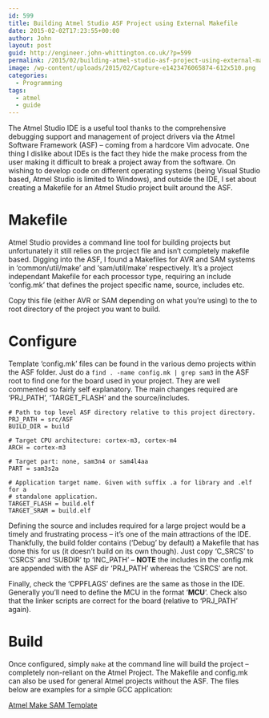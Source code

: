```yaml
---
id: 599
title: Building Atmel Studio ASF Project using External Makefile
date: 2015-02-02T17:23:55+00:00
author: John
layout: post
guid: http://engineer.john-whittington.co.uk/?p=599
permalink: /2015/02/building-atmel-studio-asf-project-using-external-makefile/
image: /wp-content/uploads/2015/02/Capture-e1423476065874-612x510.png
categories:
  - Programming
tags:
  - atmel
  - guide
---
```

The Atmel Studio IDE is a useful tool thanks to the comprehensive debugging support and management of project drivers via the Atmel Software Framework (ASF) &#8211; coming from a hardcore Vim advocate. One thing I dislike about IDEs is the fact they hide the make process from the user making it difficult to break a project away from the software. On wishing to develop code on different operating systems (being Visual Studio based, Atmel Studio is limited to Windows), and outside the IDE, I set about creating a Makefile for an Atmel Studio project built around the ASF.

<!--more-->

# Makefile

Atmel Studio provides a command line tool for building projects but unfortunately it still relies on the project file and isn&#8217;t completely makefile based. Digging into the ASF, I found a Makefiles for AVR and SAM systems in &#8216;common/util/make&#8217; and &#8216;sam/util/make&#8217; respectively. It&#8217;s a project independant Makefile for each processor type, requiring an include &#8216;config.mk&#8217; that defines the project specific name, source, includes etc.

Copy this file (either AVR or SAM depending on what you&#8217;re using) to the to root directory of the project you want to build.

# Configure

Template &#8216;config.mk&#8217; files can be found in the various demo projects within the ASF folder. Just do a `find . -name config.mk | grep sam3` in the ASF root to find one for the board used in your project. They are well commented so fairly self explanatory. The main changes required are &#8216;PRJ&#95;PATH&#8217;, &#8216;TARGET&#95;FLASH&#8217; and the source/includes.

    # Path to top level ASF directory relative to this project directory.
    PRJ_PATH = src/ASF
    BUILD_DIR = build
    
    # Target CPU architecture: cortex-m3, cortex-m4
    ARCH = cortex-m3
    
    # Target part: none, sam3n4 or sam4l4aa
    PART = sam3s2a
    
    # Application target name. Given with suffix .a for library and .elf for a
    # standalone application.
    TARGET_FLASH = build.elf
    TARGET_SRAM = build.elf
    

Defining the source and includes required for a large project would be a timely and frustrating process &#8211; it&#8217;s one of the main attractions of the IDE. Thankfully, the build folder contains (&#8216;Debug&#8217; by default) a Makefile that has done this for us (it doesn&#8217;t build on its own though). Just copy &#8216;C&#95;SRCS&#8217; to &#8216;CSRCS&#8217; and &#8216;SUBDIR&#8217; tp &#8216;INC&#95;PATH&#8217; &#8211; **NOTE** the includes in the config.mk are appended with the ASF dir &#8216;PRJ&#95;PATH&#8217; whereas the &#8216;CSRCS&#8217; are not.

Finally, check the &#8216;CPPFLAGS&#8217; defines are the same as those in the IDE. Generally you&#8217;ll need to define the MCU in the format &#8216;**MCU**&#8216;. Check also that the linker scripts are correct for the board (relative to &#8216;PRJ&#95;PATH&#8217; again).

# Build

Once configured, simply `make` at the command line will build the project &#8211; completely non-reliant on the Atmel Project. The Makefile and config.mk can also be used for general Atmel projects without the ASF. The files below are examples for a simple GCC application:

[Atmel Make SAM Template](http://engineer.john-whittington.co.uk/wp-content/uploads/2015/02/Atmel-Make.zip)